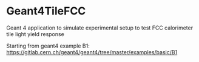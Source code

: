 # Geant4TileFCC

Geant 4 application to simulate experimental setup to test FCC calorimeter tile light yield response  

Starting from geant4 example B1: https://gitlab.cern.ch/geant4/geant4/tree/master/examples/basic/B1